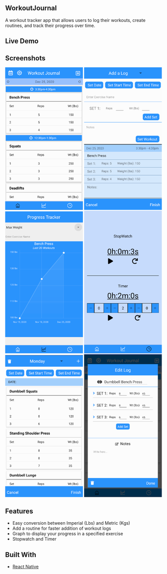 ## WorkoutJournal
A workout tracker app that allows users to log their workouts, create routines, and track their progress over time.

## Live Demo

## Screenshots
<p float="left">
  <img src="Images/HomeScreen.png" width="250">
  <img src="Images/AddLog.png" width="250">
  <img src="Images/ProgressTracker.png" width="250">
  <img src="Images/TimeScreen.png" width="250">
  <img src="Images/Routine.png" width="250">
  <img src="Images/EditLog.png" width="250">
</p>

## Features
- Easy conversion between Imperial (Lbs) and Metric (Kgs)
- Add a routine for faster addition of workout logs
- Graph to display your progress in a specified exercise
- Stopwatch and Timer 

## Built With
- [React Native](https://reactnative.dev/)
